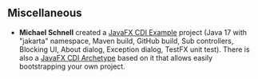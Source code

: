 ## Miscellaneous

* **Michael Schnell** created a [JavaFX CDI Example](https://github.com/fuinorg/javafx-cdi-example) project (Java 17 with "jakarta" namespace, Maven build, GitHub build, Sub controllers, Blocking UI, About dialog, Exception dialog, TestFX unit test). There is also a [JavaFX CDI Archetype](https://github.com/fuinorg/javafx-cdi-archetype) based on it that allows easily bootstrapping your own project.   
